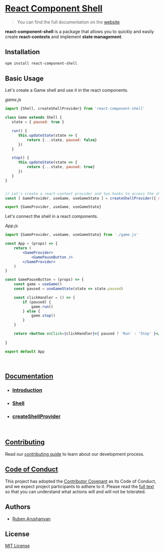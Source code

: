 # [React Component Shell](https://react-component-shell.js.org/)
> You can find the full documentation on the [website](https://react-component-shell.js.org/)

**react-component-shell** is a package that allows you to quickly and easily create **react-contexts** and implement **state management**.

## Installation

```bash
npm install react-component-shell
```

## Basic Usage

Let's create a Game shell and use it in the react components.

*game.js*
```js
import {Shell, createShellProvider} from 'react-component-shell'

class Game extends Shell {
   state = { paused: true }

   run() {
      this.updateState(state => {
          return {...state, paused: false}
      })
   }

   stop() {
      this.updateState(state => {
          return {...state, paused: true}
      })
   }
}


// Let's create a react-context provider and two hooks to access the shell and shell state.
const [ GameProvider, useGame, useGameState ] = createShellProvider({ shellClass: Game })

export {GameProvider, useGame, useGameState}

```
Let's connect the shell in a react components.

*App.js*
```jsx
import {GameProvider, useGame, useGameState} from './game.js'

const App = (props) => {
    return (
        <GameProvider>
            <GamePauseButton />
        </GameProvider>
    )
}

const GamePauseButton = (props) => {
    const game = useGame()
    const paused = useGameState(state => state.paused)

    const clickHandler = () => {
        if (paused) {
            game.run()
        } else {
            game.stop()
        }
    }

    return <button onClick={clickHandler}>{ paused ? 'Run' : 'Stop' }</button>
    
}

export default App
```

<br/>

## [Documentation](https://react-component-shell.js.org/)


- ### [Introduction](https://react-component-shell.js.org/docs/introduction)
- ### [Shell](https://react-component-shell.js.org/docs/shell)
- ### [createShellProvider](https://react-component-shell.js.org/docs/createShellProvider)


<br/>

## [Contributing](https://github.com/ruben-arushanyan/react-component-shell/blob/master/CONTRIBUTING.md)

Read our [contributing guide](https://github.com/ruben-arushanyan/react-component-shell/blob/master/CONTRIBUTING.md) to learn about our development process.

## [Code of Conduct](https://github.com/ruben-arushanyan/react-component-shell/blob/master/CODE_OF_CONDUCT.md)

This project has adopted the [Contributor Covenant](https://www.contributor-covenant.org) as its Code of Conduct, and we expect project participants to adhere to it. Please read the [full text](https://github.com/ruben-arushanyan/react-component-shell/blob/master/CODE_OF_CONDUCT.md) so that you can understand what actions will and will not be tolerated.

## Authors

- [Ruben Arushanyan](https://github.com/ruben-arushanyan)
## License

[MIT License](https://github.com/Ruben-Arushanyan/react-component-shell/blob/master/LICENSE)
